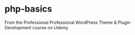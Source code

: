 # php-basics
From the Professional  Professional WordPress Theme &amp; Plugin Development course on Udemy
